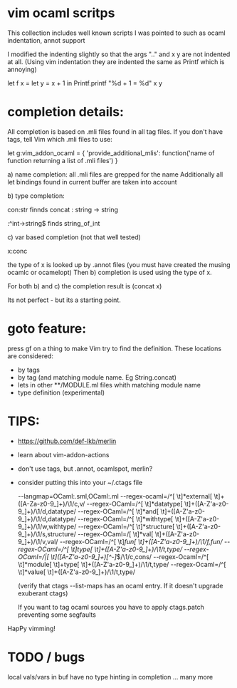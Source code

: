 vim ocaml scritps
====================

This collection includes well known scripts I was pointed to such as ocaml
indentation, annot support

I modified the indenting slightly so that the args  ".." and x y are not
indented at all. (Using vim indentation they are indented the same as Printf
which is annoying)

let f x =
  let y = x + 1 in
  Printf.printf
    "%d + 1 = %d"
    x y

completion details:
====================

All completion is based on .mli files found in all tag files.
If you don't have tags, tell Vim which .mli files to use:

let g:vim_addon_ocaml = { 'provide_additional_mlis': function('name of function returning a list of .mli files') }

a) name completion:
  all .mli files are grepped for the name
  Additionally all let bindings found in current buffer are taken into account

b) type completion:

  con:str           finnds concat : string -> string

  :^int->string$    finds string_of_int

c) var based completion (not that well tested)

  x:conc

  the type of x is looked up by .annot files (you must have created the musing ocamlc or ocamelopt)
  Then b) completion is used using the type of x.


For both b) and c) the completion result is
(concat x)

Its not perfect - but its a starting point.


goto feature:
====================

press gf on a thing to make Vim try to find the definition. These locations are considered:
- by tags
- by tag (and matching module name. Eg String.concat)
- lets in other **/MODULE.ml files whith matching module name
- type definition (experimental)


TIPS:
====================

* https://github.com/def-lkb/merlin

* learn about vim-addon-actions

* don't use tags, but .annot, ocamlspot, merlin?

* consider putting this into your ~/.ctags file

  --langmap=OCaml:.sml,OCaml:.ml
  --regex-ocaml=/^[ \t]*external[ \t]+([A-Za-z0-9_]+)/\1/c,v/
  --regex-OCaml=/^[ \t]*datatype[ \t]+([A-Z'a-z0-9_]+)/\1/d,datatype/
  --regex-OCaml=/^[ \t]*and[ \t]+([A-Z'a-z0-9_]+)/\1/d,datatype/
  --regex-OCaml=/^[ \t]*withtype[ \t]+([A-Z'a-z0-9_]+)/\1/w,withtype/
  --regex-OCaml=/^[ \t]*structure[ \t]+([A-Z'a-z0-9_]+)/\1/s,structure/
  --regex-OCaml=/[ \t]*val[ \t]+([A-Z'a-z0-9_]+)/\1/v,val/
  --regex-OCaml=/^[ \t]*fun[ \t]+([A-Z'a-z0-9_]+)/\1/f,fun/
  --regex-OCaml=/^[ \t]*type[ \t]+([A-Z'a-z0-9_]+)/\1/t,type/
  --regex-OCaml=/\|[ \t]*([A-Z'a-z0-9_]+)[^-]*$/\1/c,cons/
  --regex-Ocaml=/^[ \t]*module[ \t]+type[ \t]+([A-Z'a-z0-9_]+)/\1/t,type/
  --regex-Ocaml=/^[ \t]*value[ \t]+([A-Z'a-z0-9_]+)/\1/t,type/

  (verify that ctags --list-maps has an ocaml entry. If it doesn't upgrade
  exuberant ctags)
  
  If you want to tag ocaml sources you have to apply ctags.patch preventing some segfaults


HapPy vimming!


TODO / bugs
==================
local vals/vars in buf have no type hinting in completion
... many more
